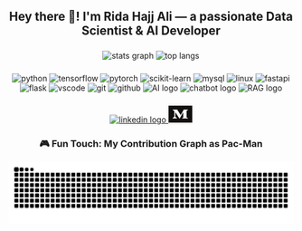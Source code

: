 <h2 align="center">Hey there 👋! I'm Rida Hajj Ali — a passionate Data Scientist & AI Developer</h2>


###

<div align="center">
  <img src="https://github-readme-stats.vercel.app/api?username=RidaHajjAli&hide_title=false&hide_rank=false&show_icons=true&include_all_commits=true&count_private=true&theme=dracula&hide_border=true" height="150" alt="stats graph" />
  <img src="https://github-readme-stats.vercel.app/api/top-langs?username=RidaHajjAli&layout=compact&langs_count=8&theme=dracula&hide_border=true" height="150" alt="top langs" />
</div>

###

<div align="center">
  <img src="https://skillicons.dev/icons?i=python" height="30" alt="python" />
  <img src="https://skillicons.dev/icons?i=tensorflow" height="30" alt="tensorflow" />
  <img src="https://skillicons.dev/icons?i=pytorch" height="30" alt="pytorch" />
  <img src="https://skillicons.dev/icons?i=sklearn" height="30" alt="scikit-learn" />
  <img src="https://skillicons.dev/icons?i=mysql" height="30" alt="mysql" />
  <img src="https://skillicons.dev/icons?i=linux" height="30" alt="linux" />
  <img src="https://skillicons.dev/icons?i=fastapi" height="30" alt="fastapi" />
  <img src="https://skillicons.dev/icons?i=flask" height="30" alt="flask" />
  <img src="https://skillicons.dev/icons?i=vscode" height="30" alt="vscode" />
  <img src="https://skillicons.dev/icons?i=git" height="30" alt="git" />
  <img src="https://skillicons.dev/icons?i=github" height="30" alt="github" />
  <img src="https://img.icons8.com/ios-filled/50/000000/artificial-intelligence.png" height="30" alt="AI logo" />
  <img src="https://static.thenounproject.com/png/chatbot-icon-852157-512.png" height="30" alt="chatbot logo" />
  <img src="https://img.icons8.com/ios-filled/50/database.png" height="30" alt="RAG logo" />
</div>

###

<div align="center">
  <a href="https://www.linkedin.com/in/ridahajjali/" target="_blank">
    <img src="https://raw.githubusercontent.com/maurodesouza/profile-readme-generator/master/src/assets/icons/social/linkedin/default.svg" width="42" height="30" alt="linkedin logo" />
  </a>
  <a href="https://medium.com/@ridahajali8" target="_blank">
    <img src="https://raw.githubusercontent.com/edent/SuperTinyIcons/master/images/svg/medium.svg" width="42" height="30" alt="medium logo" />
  </a>
</div>


<h3 align="center">🎮 Fun Touch: My Contribution Graph as Pac-Man</h3>

<p align="center">
  <picture>
    <source media="(prefers-color-scheme: dark)" srcset="https://raw.githubusercontent.com/RidaHajjAli/RidaHajjAli/refs/heads/main/output/pacman-contribution-graph.svg?token=GHSAT0AAAAAAC4SLCMQ6VJZ6NHMNWG7IQKK2D3YZEQ">
    <source media="(prefers-color-scheme: light)" srcset="https://raw.githubusercontent.com/RidaHajjAli/RidaHajjAli/refs/heads/main/output/pacman-contribution-graph.svg?token=GHSAT0AAAAAAC4SLCMQ6VJZ6NHMNWG7IQKK2D3YZEQ">
    <img alt="pacman contribution graph" src="https://raw.githubusercontent.com/RidaHajjAli/RidaHajjAli/refs/heads/main/output/pacman-contribution-graph.svg?token=GHSAT0AAAAAAC4SLCMQ6VJZ6NHMNWG7IQKK2D3YZEQ" style="max-width: 100%;" />
  </picture>
</p>
